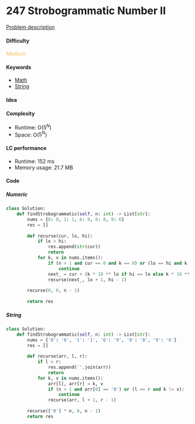 247 Strobogrammatic Number II
=======================
[Problem description](https://leetcode.com/problems/strobogrammatic-number-ii/)

#### Difficulty
<span style="color:#FABC60">Medium</span>

#### Keywords
- [Math](../categories/math.md)
- [String](../categories/strings.md)

#### Idea

#### Complexity
- Runtime: O($5^N$) 
- Space: O($5^N$)

#### LC performance
- Runtime: 152 ms
- Memory usage: 21.7 MB

#### Code
##### Numeric
```python
class Solution:
    def findStrobogrammatic(self, n: int) -> List[str]:
        nums = {0: 0, 1: 1, 6: 9, 8: 8, 9: 6}
        res = []
        
        def recurse(cur, lo, hi):
            if lo > hi:
                res.append(str(cur))
                return
            for k, v in nums.items():
                if (n > 1 and cur == 0 and k == 0) or (lo == hi and k != v):
                    continue
                next_ = cur + (k * 10 ** lo if hi == lo else k * 10 ** lo + v * 10 ** hi)
                recurse(next_, lo + 1, hi - 1)
        
        recurse(0, 0, n - 1)
        
        return res
```

##### String
```python
class Solution:
    def findStrobogrammatic(self, n: int) -> List[str]:
        nums = {'0': '0', '1': '1', '6': '9', '8': '8', '9': '6'}
        res = []
        
        def recurse(arr, l, r):
            if l > r:
                res.append(''.join(arr))
                return
            for k, v in nums.items():
                arr[l], arr[r] = k, v
                if (n > 1 and arr[0] == '0') or (l == r and k != v):
                    continue
                recurse(arr, l + 1, r - 1)
        
        recurse(['0'] * n, 0, n - 1)
        return res
```